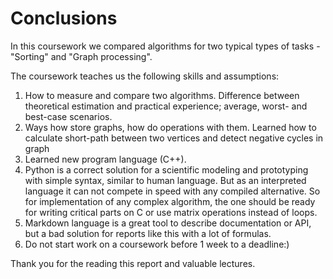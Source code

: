 # Conclusions

In this coursework we compared algorithms for two typical types of tasks - "Sorting" and "Graph processing".

The coursework teaches us the following skills and assumptions:

1. How to measure and compare two algorithms. Difference between theoretical estimation and practical experience; average, worst- and best-case scenarios. 
2. Ways how store graphs, how do operations with them. Learned how to calculate short-path between two vertices and detect negative cycles in graph 
2. Learned new program language (C++).
3. Python is a correct solution for a scientific modeling and prototyping with simple syntax, similar to human language. But as an interpreted language it can not compete in speed with any compiled alternative. So for implementation of any complex algorithm, the one should be ready for writing critical parts on C or use matrix operations instead of loops.
4. Markdown language is a great tool to describe documentation or API, but a bad solution for reports like this with a lot of formulas.
5. Do not start work on a coursework before 1 week to a deadline:)

Thank you for the reading this report and valuable lectures.
